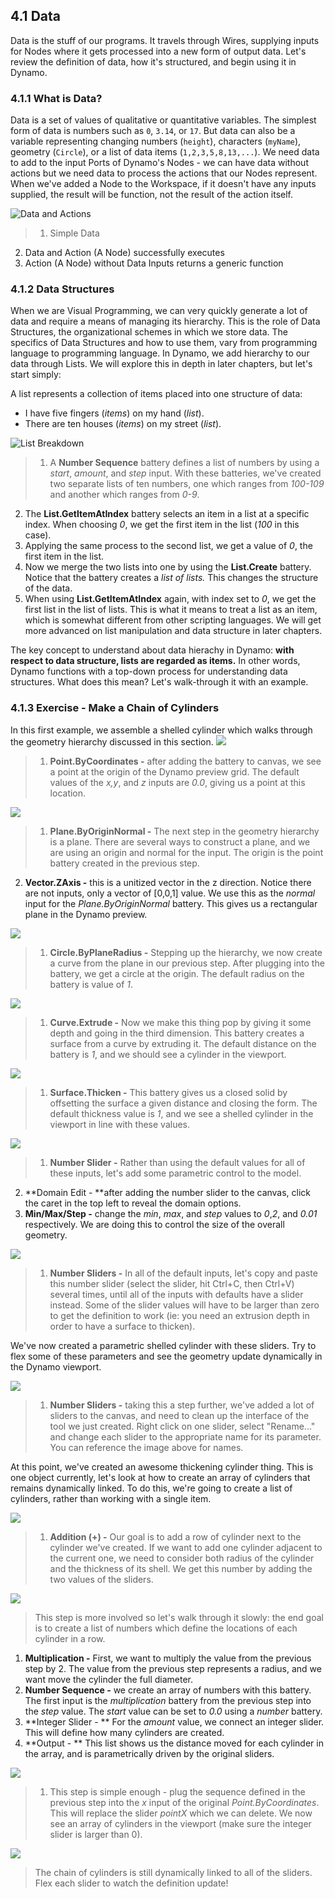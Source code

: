 ## 4.1 Data
Data is the stuff of our programs. It travels through Wires, supplying inputs for Nodes where it gets processed into a new form of output data. Let's review the definition of data, how it's structured, and begin using it in Dynamo.

### 4.1.1 What is Data?
Data is a set of values of qualitative or quantitative variables. The simplest form of data is numbers such as ```0```, ```3.14```, or ```17```. But data can also be a variable representing changing numbers (```height```), characters (```myName```), geometry (```Circle```), or a list of data items (```1,2,3,5,8,13,...```). We need data to add to the input Ports of Dynamo's Nodes - we can have data without actions but we need data to process the actions that our Nodes represent. When we've added a Node to the Workspace, if it doesn't have any inputs supplied, the result will be function, not the result of the action itself.

![Data and Actions](images/4-1/00-DataAndActions.png)

> 1. Simple Data
2. Data and Action (A Node) successfully executes
3. Action (A Node) without Data Inputs returns a generic function

### 4.1.2 Data Structures
When we are Visual Programming, we can very quickly generate a lot of data and require a means of managing its hierarchy. This is the role of Data Structures, the organizational schemes in which we store data. The specifics of Data Structures and how to use them, vary from programming language to programming language. In Dynamo, we add hierarchy to our data through Lists. We will explore this in depth in later chapters, but let's start simply:

A list represents a collection of items placed into one structure of data:
* I have five fingers (*items*) on my hand (*list*).
* There are ten houses (*items*) on my street (*list*).

![List Breakdown](images/4-1/01-ListBreakdown.png)

> 1. A **Number Sequence** battery defines a list of numbers by using a *start*, *amount*, and *step* input. With these batteries, we've created two separate lists of ten numbers, one which ranges from *100-109* and another which ranges from *0-9*.
2. The **List.GetItemAtIndex** battery selects an item in a list at a specific index.  When choosing *0*, we get the first item in the list (*100* in this case).
3. Applying the same process to the second list, we get a value of *0*, the first item in the list.
4. Now we merge the two lists into one by using the **List.Create** battery.  Notice that the battery creates a *list of lists.* This changes the structure of the data.
5. When using **List.GetItemAtIndex** again, with index set to *0*, we get the first list in the list of lists.  This is what it means to treat a list as an item, which is somewhat different from other scripting languages. We will get more advanced on list manipulation and data structure in later chapters.

The key concept to understand about data hierachy in Dynamo: **with respect to data structure, lists are regarded as items.**  In other words, Dynamo functions with a top-down process for understanding data structures. What does this mean? Let's walk-through it with an example.

### 4.1.3 Exercise - Make a Chain of Cylinders
In this first example, we assemble a shelled cylinder which walks through the geometry hierarchy discussed in this section.
![](images/4-1/1.png)
> 1. **Point.ByCoordinates -** after adding the battery to canvas, we see a point at the origin of the Dynamo preview grid.  The default values of the *x,y*, and *z* inputs are *0.0*, giving us a point at this location.

![](images/4-1/2.png)
> 1. **Plane.ByOriginNormal -** The next step in the geometry hierarchy is a plane.  There are several ways to construct a plane, and we are using an origin and normal for the input.  The origin is the point battery created in the previous step.
2. **Vector.ZAxis -** this is a unitized vector in the z direction.  Notice there are not inputs, only a vector of [0,0,1] value.  We use this as the *normal* input for the *Plane.ByOriginNormal* battery.  This gives us a rectangular plane in the Dynamo preview.

![](images/4-1/3.png)
> 1. **Circle.ByPlaneRadius -** Stepping up the hierarchy, we now create a curve from the plane in our previous step.  After plugging into the battery, we get a circle at the origin.  The default radius on the battery is value of *1*.

![](images/4-1/4.png)
> 1. **Curve.Extrude -** Now we make this thing pop by giving it some depth and going in the third dimension.  This battery creates a surface from a curve by extruding it.  The default distance on the battery is *1*, and we should see a cylinder in the viewport.

![](images/4-1/5.png)
> 1. **Surface.Thicken -** This battery gives us a closed solid by offsetting the surface a given distance and closing the form.  The default thickness value is *1*, and we see a shelled cylinder in the viewport in line with these values.

![](images/4-1/6.png)
> 1. **Number Slider -** Rather than using the default values for all of these inputs, let's add some parametric control to the model.
2. **Domain Edit - **after adding the number slider to the canvas, click the caret in the top left to reveal the domain options.
3. **Min/Max/Step -** change the *min*, *max*, and *step* values to *0*,*2*, and *0.01* respectively. We are doing this to control the size of the overall geometry.

![](images/4-1/7.png)
> 1. **Number Sliders -** In all of the default inputs, let's copy and paste this number slider (select the slider, hit Ctrl+C, then Ctrl+V) several times, until all of the inputs with defaults have a slider instead.  Some of the slider values will have to be larger than zero to get the definition to work (ie: you need an extrusion depth in order to have a surface to thicken).

We've now created a parametric shelled cylinder with these sliders.  Try to flex some of these parameters and see the geometry update dynamically in the Dynamo viewport.

![](images/4-1/8.png)
> 1. **Number Sliders -** taking this a step further, we've added a lot of sliders to the canvas, and need to clean up the interface of the tool we just created.  Right click on one slider, select "Rename..." and change each slider to the appropriate name for its parameter.  You can reference the image above for names.

At this point, we've created an awesome thickening cylinder thing.  This is one object currently, let's look at how to create an array of cylinders that remains dynamically linked.  To do this, we're going to create a list of cylinders, rather than working with a single item.

![](images/4-1/9.png)
> 1. **Addition (+) -** Our goal is to add a row of cylinder next to the cylinder we've created.  If we want to add one cylinder adjacent to the current one, we need to consider both radius of the cylinder and the thickness of its shell.  We get this number by adding the two values of the sliders.

![](images/4-1/10.png)
> This step is more involved so let's walk through it slowly: the end goal is to create a list of numbers which define the locations of each cylinder in a row.
1. **Multiplication -** First, we want to multiply the value from the previous step by 2. The value from the previous step represents a radius, and we want move the cylinder the full diameter.
2. **Number Sequence -** we create an array of numbers with this battery.  The first input is the *multiplication* battery from the previous step into the *step* value.  The *start* value can be set to *0.0* using a *number* battery.
3.  **Integer Slider - ** For the *amount* value, we connect an integer slider. This will define how many cylinders are created.
4. **Output - ** This list shows us the distance moved for each cylinder in the array, and is parametrically driven by the original sliders.

![](images/4-1/11.png)
> 1. This step is simple enough - plug the sequence defined in the previous step into the *x* input of the original *Point.ByCoordinates*.  This will replace the slider *pointX* which we can delete. We now see an array of cylinders in the viewport (make sure the integer slider is larger than 0).

![](images/4-1/12.png)
> The chain of cylinders is still dynamically linked to all of the sliders.  Flex each slider to watch the definition update!

